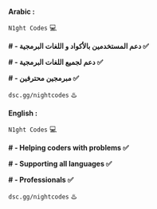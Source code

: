 **Arabic :**

`N1ght Codes` 💻

**# - دعم المستخدمين بالأكواد و اللغات البرمجية ✅**

**# - دعم لجميع اللغات البرمجية ✅**

**# - مبرمجين محترفين ✅**

`dsc.gg/nightcodes` ♨️

**English :**

`N1ght Codes` 💻

**# - Helping coders with problems ✅**

**# - Supporting all languages ✅**

**# - Professionals ✅**

`dsc.gg/nightcodes` ♨️
